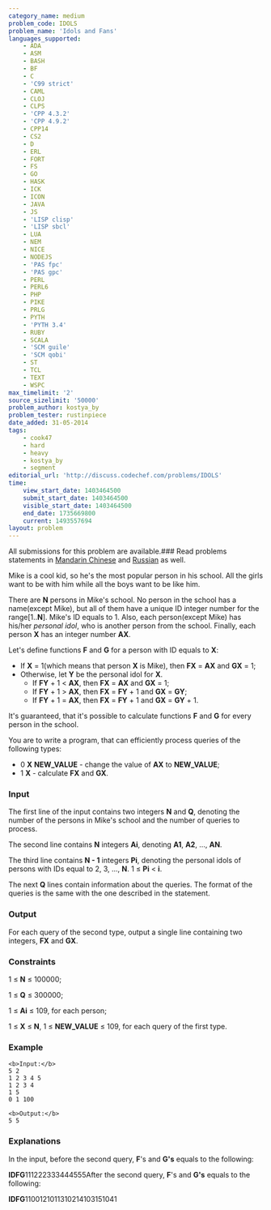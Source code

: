 ```yaml
---
category_name: medium
problem_code: IDOLS
problem_name: 'Idols and Fans'
languages_supported:
    - ADA
    - ASM
    - BASH
    - BF
    - C
    - 'C99 strict'
    - CAML
    - CLOJ
    - CLPS
    - 'CPP 4.3.2'
    - 'CPP 4.9.2'
    - CPP14
    - CS2
    - D
    - ERL
    - FORT
    - FS
    - GO
    - HASK
    - ICK
    - ICON
    - JAVA
    - JS
    - 'LISP clisp'
    - 'LISP sbcl'
    - LUA
    - NEM
    - NICE
    - NODEJS
    - 'PAS fpc'
    - 'PAS gpc'
    - PERL
    - PERL6
    - PHP
    - PIKE
    - PRLG
    - PYTH
    - 'PYTH 3.4'
    - RUBY
    - SCALA
    - 'SCM guile'
    - 'SCM qobi'
    - ST
    - TCL
    - TEXT
    - WSPC
max_timelimit: '2'
source_sizelimit: '50000'
problem_author: kostya_by
problem_tester: rustinpiece
date_added: 31-05-2014
tags:
    - cook47
    - hard
    - heavy
    - kostya_by
    - segment
editorial_url: 'http://discuss.codechef.com/problems/IDOLS'
time:
    view_start_date: 1403464500
    submit_start_date: 1403464500
    visible_start_date: 1403464500
    end_date: 1735669800
    current: 1493557694
layout: problem
---
```

All submissions for this problem are available.###  Read problems statements in [Mandarin Chinese](http://www.codechef.com/download/translated/COOK47/mandarin2/IDOLS2.pdf) and [Russian](http://www.codechef.com/download/translated/COOK47/russian/IDOLS1.pdf) as well.

Mike is a cool kid, so he's the most popular person in his school. All the girls want to be with him while all the boys want to be like him.

There are **N** persons in Mike's school. No person in the school has a name(except Mike), but all of them have a unique ID integer number for the range\[1..**N**\]. Mike's ID equals to 1. Also, each person(except Mike) has his/her _personal idol_, who is another person from the school. Finally, each person **X** has an integer number **AX**.

Let's define functions **F** and **G** for a person with ID equals to **X**:

- If **X** = 1(which means that person **X** is Mike), then **FX** = **AX** and **GX** = 1;
- Otherwise, let **Y** be the personal idol for **X**. 
  - If **FY** + 1 < **AX**, then **FX** = **AX** and **GX** = 1;
  - If **FY** + 1 > **AX**, then **FX** = **FY** + 1 and **GX** = **GY**;
  - If **FY** + 1 = **AX**, then **FX** = **FY** + 1 and **GX** = **GY** + 1.

It's guaranteed, that it's possible to calculate functions **F** and **G** for every person in the school.

You are to write a program, that can efficiently process queries of the following types:

- 0 **X** **NEW\_VALUE** - change the value of **AX** to **NEW\_VALUE**;
- 1 **X** - calculate **FX** and **GX**.

### Input

The first line of the input contains two integers **N** and **Q**, denoting the number of the persons in Mike's school and the number of queries to process.

The second line contains **N** integers **Ai**, denoting **A1**, **A2**, ..., **AN**.

The third line contains **N - 1** integers **Pi**, denoting the personal idols of persons with IDs equal to 2, 3, ..., **N**. 1 ≤ **Pi** < **i**.

The next **Q** lines contain information about the queries. The format of the queries is the same with the one described in the statement.

### Output

For each query of the second type, output a single line containing two integers, **FX** and **GX**.

### Constraints

1 ≤ **N** ≤ 100000;

1 ≤ **Q** ≤ 300000;

1 ≤ **Ai** ≤ 109, for each person;

1 ≤ **X** ≤ **N**, 1 ≤ **NEW\_VALUE** ≤ 109, for each query of the first type.

### Example

```
<b>Input:</b>
5 2
1 2 3 4 5
1 2 3 4
1 5
0 1 100

<b>Output:</b>
5 5

```
### Explanations

In the input, before the second query, **F**'s and **G's** equals to the following:

**ID****F****G**111222333444555After the second query, **F**'s and **G's** equals to the following:

**ID****F****G**1100121011310214103151041